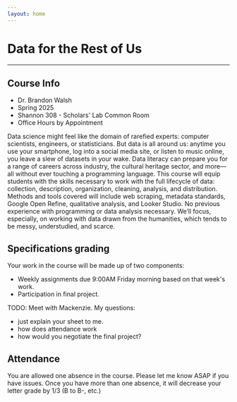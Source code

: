 ```yaml
---
layout: home
---
```

# Data for the Rest of Us
---

## Course Info

* Dr. Brandon Walsh
* Spring 2025
* Shannon 308 - Scholars' Lab Common Room
* Office Hours by Appointment

Data science might feel like the domain of rarefied experts: computer scientists, engineers, or statisticians. But data is all around us: anytime you use your smartphone, log into a social media site, or listen to music online, you leave a slew of datasets in your wake. Data literacy can prepare you for a range of careers across industry, the cultural heritage sector, and more—all without ever touching a programming language. This course will equip students with the skills necessary to work with the full lifecycle of data: collection, description, organization, cleaning, analysis, and distribution. Methods and tools covered will include web scraping, metadata standards, Google Open Refine, qualitative analysis, and Looker Studio. No previous experience with programming or data analysis necessary. We’ll focus, especially, on working with data drawn from the humanities, which tends to be messy, understudied, and scarce. 

## Specifications grading

Your work in the course will be made up of two components:

* Weekly assignments due 9:00AM Friday morning based on that week's work.
* Participation in final project.

TODO: Meet with Mackenzie. My questions:
* just explain your sheet to me.
* how does attendance work
* how would you negotiate the final project?

## Attendance

You are allowed one absence in the course. Please let me know ASAP if you have issues. Once you have more than one absence, it will decrease your letter grade by 1/3 (B to B-, etc.)